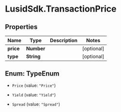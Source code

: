 # LusidSdk.TransactionPrice

## Properties
Name | Type | Description | Notes
------------ | ------------- | ------------- | -------------
**price** | **Number** |  | [optional] 
**type** | **String** |  | [optional] 


<a name="TypeEnum"></a>
## Enum: TypeEnum


* `Price` (value: `"Price"`)

* `Yield` (value: `"Yield"`)

* `Spread` (value: `"Spread"`)




